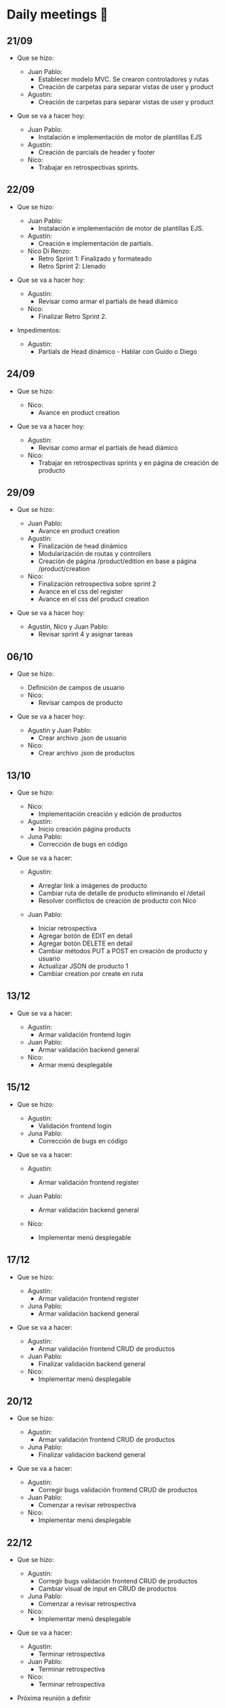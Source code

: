 # Daily meetings :memo:

## 21/09

- Que se hizo:

  - Juan Pablo:
    - Establecer modelo MVC. Se crearon controladores y rutas
    - Creación de carpetas para separar vistas de user y product
  - Agustín:
    - Creación de carpetas para separar vistas de user y product

- Que se va a hacer hoy:
  - Juan Pablo:
    - Instalación e implementación de motor de plantillas EJS
  - Agustín:
    - Creación de parcials de header y footer
  - Nico:
    - Trabajar en retrospectivas sprints.

## 22/09

- Que se hizo:

  - Juan Pablo:
    - Instalación e implementación de motor de plantillas EJS.
  - Agustín:
    - Creación e implementación de partials.
  - Nico Di Renzo:
    - Retro Sprint 1: Finalizado y formateado
    - Retro Sprint 2: Llenado

- Que se va a hacer hoy:
  - Agustín:
    - Revisar como armar el partials de head diámico
  - Nico:
    - Finalizar Retro Sprint 2.
- Impedimentos:
  - Agustín:
    - Partials de Head dinámico - Hablar con Guido o Diego

## 24/09

- Que se hizo:

  - Nico:
    - Avance en product creation

- Que se va a hacer hoy:
  - Agustín:
    - Revisar como armar el partials de head diámico
  - Nico:
    - Trabajar en retrospectivas sprints y en página de creación de producto

## 29/09

- Que se hizo:

  - Juan Pablo:
    - Avance en product creation
  - Agustín:
    - Finalización de head dinámico
    - Modularización de routas y controllers
    - Creación de página /product/edition en base a página /product/creation
  - Nico:
    - Finalización retrospectiva sobre sprint 2
    - Avance en el css del register
    - Avance en el css del product creation

- Que se va a hacer hoy:
  - Agustín, Nico y Juan Pablo:
    - Revisar sprint 4 y asignar tareas

## 06/10

- Que se hizo:

  - Definición de campos de usuario
  - Nico:
    - Revisar campos de producto

- Que se va a hacer hoy:
  - Agustín y Juan Pablo:
    - Crear archivo .json de usuario
  - Nico:
    - Crear archivo .json de productos

## 13/10

- Que se hizo:
  - Nico:
    - Implementación creación y edición de productos
  - Agustín:
    - Inicio creación página products
  - Juna Pablo:
    - Corrección de bugs en código
- Que se va a hacer:

  - Agustín:

    - Arreglar link a imágenes de producto
    - Cambiar ruta de detalle de producto eliminando el /detail
    - Resolver conflictos de creación de producto con Nico

  - Juan Pablo:
    - Iniciar retrospectiva
    - Agregar botón de EDIT en detail
    - Agregar botón DELETE en detail
    - Cambiar métodos PUT a POST en creación de producto y usuario
    - Actualizar JSON de producto 1
    - Cambiar creation por create en ruta


## 13/12

- Que se va a hacer:

  - Agustín:
    - Armar validación frontend login
  - Juan Pablo:
    - Armar validación backend general
  - Nico:
    - Armar menú desplegable


## 15/12

- Que se hizo:
  - Agustín:
    - Validación frontend login
  - Juna Pablo:
    - Corrección de bugs en código

- Que se va a hacer:
  - Agustín:
    - Armar validación frontend register

  - Juan Pablo:
    - Armar validación backend general
  - Nico:
    - Implementar menú desplegable


## 17/12

- Que se hizo:
  - Agustín:
    - Armar validación frontend register
  - Juna Pablo:
    - Armar validación backend general

- Que se va a hacer:
  - Agustín:
    - Armar validación frontend CRUD de productos
  - Juan Pablo:
    - Finalizar validación backend general
  - Nico:
    - Implementar menú desplegable


## 20/12

- Que se hizo:
  - Agustín:
    - Armar validación frontend CRUD de productos
  - Juna Pablo:
    - Finalizar validación backend general

- Que se va a hacer:
  - Agustín:
    - Corregir bugs validación frontend CRUD de productos
  - Juan Pablo:
    - Comenzar a revisar retrospectiva
  - Nico:
    - Implementar menú desplegable

## 22/12

- Que se hizo:
  - Agustín:
    - Corregir bugs validación frontend CRUD de productos
    - Cambiar visual de input en CRUD de productos
  - Juna Pablo:
    - Comenzar a revisar retrospectiva
  - Nico:
    - Implementar menú desplegable

- Que se va a hacer:
  - Agustín:
    - Terminar retrospectiva
  - Juan Pablo:
    - Terminar retrospectiva
  - Nico:
    - Terminar retrospectiva


- Próxima reunión a definir

